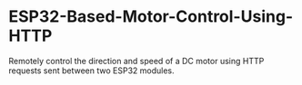 # ESP32-Based-Motor-Control-Using-HTTP
Remotely control the direction and speed of a DC motor using HTTP requests sent between two ESP32 modules.

